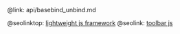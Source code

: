 @link: api/basebind_unbind.md

@seolinktop: [lightweight js framework](https://webix.com)
@seolink: [toolbar js](https://webix.com/widget/toolbar/)